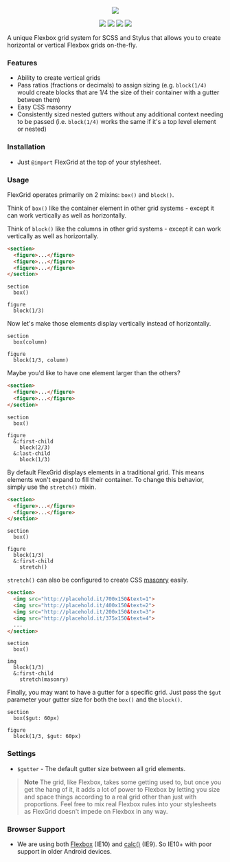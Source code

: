 <p align="center">
  <img src="http://corysimmons.github.io/flexgrid/img/flexgrid-logo.svg">
</p>

<p align="center">
  <img src="https://img.shields.io/npm/v/flexgrid.svg?style=flat-square">
  <img src="https://img.shields.io/bower/v/flex-grid.svg?style=flat-square">
  <img src="http://img.shields.io/npm/dm/flexgrid.svg?style=flat-square">
  <img src="https://img.shields.io/badge/libsass-ready-green.svg">
</p>

A unique Flexbox grid system for SCSS and Stylus that allows you to create horizontal or vertical Flexbox grids on-the-fly.


### Features

- Ability to create vertical grids
- Pass ratios (fractions or decimals) to assign sizing (e.g. `block(1/4)` would create blocks that are 1/4 the size of their container with a gutter between them)
- Easy CSS masonry
- Consistently sized nested gutters without any additional context needing to be passed (i.e. `block(1/4)` works the same if it's a top level element or nested)


### Installation

- Just `@import` FlexGrid at the top of your stylesheet.


### Usage

FlexGrid operates primarily on 2 mixins: `box()` and `block()`.

Think of `box()` like the container element in other grid systems - except it can work vertically as well as horizontally.

Think of `block()` like the columns in other grid systems - except it can work vertically as well as horizontally.

```html
<section>
  <figure>...</figure>
  <figure>...</figure>
  <figure>...</figure>
</section>
```

```stylus
section
  box()

figure
  block(1/3)
```

Now let's make those elements display vertically instead of horizontally.

```stylus
section
  box(column)

figure
  block(1/3, column)
```

Maybe you'd like to have one element larger than the others?

```html
<section>
  <figure>...</figure>
  <figure>...</figure>
</section>
```

```stylus
section
  box()

figure
  &:first-child
    block(2/3)
  &:last-child
    block(1/3)
```

By default FlexGrid displays elements in a traditional grid. This means elements won't expand to fill their container. To change this behavior, simply use the `stretch()` mixin.

```html
<section>
  <figure>...</figure>
  <figure>...</figure>
</section>
```

```stylus
section
  box()

figure
  block(1/3)
  &:first-child
    stretch()
```

`stretch()` can also be configured to create CSS [masonry](http://masonry.desandro.com/) easily.

```html
<section>
  <img src="http://placehold.it/700x150&text=1">
  <img src="http://placehold.it/400x150&text=2">
  <img src="http://placehold.it/200x150&text=3">
  <img src="http://placehold.it/375x150&text=4">
  ...
</section>
```

```stylus
section
  box()

img
  block(1/3)
  &:first-child
    stretch(masonry)
```

Finally, you may want to have a gutter for a specific grid. Just pass the `$gut` parameter your gutter size for both the `box()` and the `block()`.

```stylus
section
  box($gut: 60px)

figure
  block(1/3, $gut: 60px)
```


### Settings

- `$gutter` - The default gutter size between all grid elements.


> **Note** The grid, like Flexbox, takes some getting used to, but once you get the hang of it, it adds a lot of power to Flexbox by letting you size and space things according to a real grid other than just with proportions. Feel free to mix real Flexbox rules into your stylesheets as FlexGrid doesn't impede on Flexbox in any way.


### Browser Support

- We are using both [Flexbox](http://caniuse.com/#feat=flexbox) (IE10) and [calc()](http://caniuse.com/#feat=calc) (IE9). So IE10+ with poor support in older Android devices.
